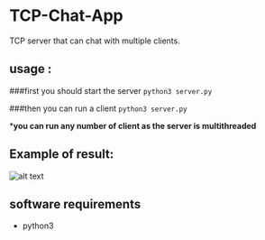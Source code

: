 # TCP-Chat-App

TCP server that can chat with multiple clients.

## usage :
###first you should start the server
`python3 server.py`

###then you can run a client
`python3 server.py`

***you can run any number of client as the server is multithreaded**

## Example of result:
![alt text](https://i.imgur.com/35WxOwC.png)

## software requirements
- python3


